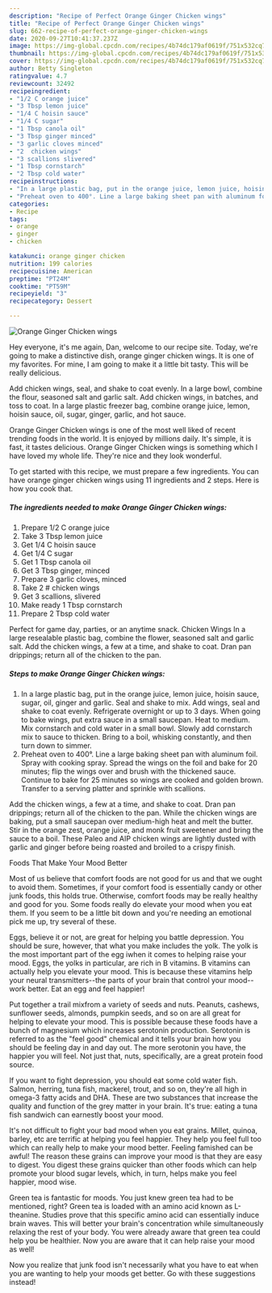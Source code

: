 ```yaml
---
description: "Recipe of Perfect Orange Ginger Chicken wings"
title: "Recipe of Perfect Orange Ginger Chicken wings"
slug: 662-recipe-of-perfect-orange-ginger-chicken-wings
date: 2020-09-27T10:41:37.237Z
image: https://img-global.cpcdn.com/recipes/4b74dc179af0619f/751x532cq70/orange-ginger-chicken-wings-recipe-main-photo.jpg
thumbnail: https://img-global.cpcdn.com/recipes/4b74dc179af0619f/751x532cq70/orange-ginger-chicken-wings-recipe-main-photo.jpg
cover: https://img-global.cpcdn.com/recipes/4b74dc179af0619f/751x532cq70/orange-ginger-chicken-wings-recipe-main-photo.jpg
author: Betty Singleton
ratingvalue: 4.7
reviewcount: 32492
recipeingredient:
- "1/2 C orange juice"
- "3 Tbsp lemon juice"
- "1/4 C hoisin sauce"
- "1/4 C sugar"
- "1 Tbsp canola oil"
- "3 Tbsp ginger minced"
- "3 garlic cloves minced"
- "2  chicken wings"
- "3 scallions slivered"
- "1 Tbsp cornstarch"
- "2 Tbsp cold water"
recipeinstructions:
- "In a large plastic bag, put in the orange juice, lemon juice, hoisin sauce, sugar, oil, ginger and garlic. Seal and shake to mix. Add wings, seal and shake to coat evenly. Refrigerate overnight or up to 3 days. When going to bake wings, put extra sauce in a small saucepan. Heat to medium. Mix cornstarch and cold water in a small bowl. Slowly add cornstarch mix to sauce to thicken. Bring to a boil, whisking constantly, and then turn down to simmer."
- "Preheat oven to 400°. Line a large baking sheet pan with aluminum foil. Spray with cooking spray. Spread the wings on the foil and bake for 20 minutes; flip the wings over and brush with the thickened sauce. Continue to bake for 25 minutes so wings are cooked and golden brown. Transfer to a serving platter and sprinkle with scallions."
categories:
- Recipe
tags:
- orange
- ginger
- chicken

katakunci: orange ginger chicken 
nutrition: 199 calories
recipecuisine: American
preptime: "PT24M"
cooktime: "PT59M"
recipeyield: "3"
recipecategory: Dessert

---
```



![Orange Ginger Chicken wings](https://img-global.cpcdn.com/recipes/4b74dc179af0619f/751x532cq70/orange-ginger-chicken-wings-recipe-main-photo.jpg)

Hey everyone, it's me again, Dan, welcome to our recipe site. Today, we're going to make a distinctive dish, orange ginger chicken wings. It is one of my favorites. For mine, I am going to make it a little bit tasty. This will be really delicious.

Add chicken wings, seal, and shake to coat evenly. In a large bowl, combine the flour, seasoned salt and garlic salt. Add chicken wings, in batches, and toss to coat. In a large plastic freezer bag, combine orange juice, lemon, hoisin sauce, oil, sugar, ginger, garlic, and hot sauce.

Orange Ginger Chicken wings is one of the most well liked of recent trending foods in the world. It is enjoyed by millions daily. It's simple, it is fast, it tastes delicious. Orange Ginger Chicken wings is something which I have loved my whole life. They're nice and they look wonderful.


To get started with this recipe, we must prepare a few ingredients. You can have orange ginger chicken wings using 11 ingredients and 2 steps. Here is how you cook that.

<!--inarticleads1-->

##### The ingredients needed to make Orange Ginger Chicken wings:

1. Prepare 1/2 C orange juice
1. Take 3 Tbsp lemon juice
1. Get 1/4 C hoisin sauce
1. Get 1/4 C sugar
1. Get 1 Tbsp canola oil
1. Get 3 Tbsp ginger, minced
1. Prepare 3 garlic cloves, minced
1. Take 2 # chicken wings
1. Get 3 scallions, slivered
1. Make ready 1 Tbsp cornstarch
1. Prepare 2 Tbsp cold water


Perfect for game day, parties, or an anytime snack. Chicken Wings In a large resealable plastic bag, combine the flower, seasoned salt and garlic salt. Add the chicken wings, a few at a time, and shake to coat. Dran pan drippings; return all of the chicken to the pan. 

<!--inarticleads2-->

##### Steps to make Orange Ginger Chicken wings:

1. In a large plastic bag, put in the orange juice, lemon juice, hoisin sauce, sugar, oil, ginger and garlic. Seal and shake to mix. Add wings, seal and shake to coat evenly. Refrigerate overnight or up to 3 days. When going to bake wings, put extra sauce in a small saucepan. Heat to medium. Mix cornstarch and cold water in a small bowl. Slowly add cornstarch mix to sauce to thicken. Bring to a boil, whisking constantly, and then turn down to simmer.
1. Preheat oven to 400°. Line a large baking sheet pan with aluminum foil. Spray with cooking spray. Spread the wings on the foil and bake for 20 minutes; flip the wings over and brush with the thickened sauce. Continue to bake for 25 minutes so wings are cooked and golden brown. Transfer to a serving platter and sprinkle with scallions.


Add the chicken wings, a few at a time, and shake to coat. Dran pan drippings; return all of the chicken to the pan. While the chicken wings are baking, put a small saucepan over medium-high heat and melt the butter. Stir in the orange zest, orange juice, and monk fruit sweetener and bring the sauce to a boil. These Paleo and AIP chicken wings are lightly dusted with garlic and ginger before being roasted and broiled to a crispy finish. 

Foods That Make Your Mood Better


Most of us believe that comfort foods are not good for us and that we ought to avoid them. Sometimes, if your comfort food is essentially candy or other junk foods, this holds true. Otherwise, comfort foods may be really healthy and good for you. Some foods really do elevate your mood when you eat them. If you seem to be a little bit down and you're needing an emotional pick me up, try several of these.

Eggs, believe it or not, are great for helping you battle depression. You should be sure, however, that what you make includes the yolk. The yolk is the most important part of the egg iwhen it comes to helping raise your mood. Eggs, the yolks in particular, are rich in B vitamins. B vitamins can actually help you elevate your mood. This is because these vitamins help your neural transmitters--the parts of your brain that control your mood--work better. Eat an egg and feel happier!

Put together a trail mixfrom a variety of seeds and nuts. Peanuts, cashews, sunflower seeds, almonds, pumpkin seeds, and so on are all great for helping to elevate your mood. This is possible because these foods have a bunch of magnesium which increases serotonin production. Serotonin is referred to as the "feel good" chemical and it tells your brain how you should be feeling day in and day out. The more serotonin you have, the happier you will feel. Not just that, nuts, specifically, are a great protein food source.

If you want to fight depression, you should eat some cold water fish. Salmon, herring, tuna fish, mackerel, trout, and so on, they're all high in omega-3 fatty acids and DHA. These are two substances that increase the quality and function of the grey matter in your brain. It's true: eating a tuna fish sandwich can earnestly boost your mood. 

It's not difficult to fight your bad mood when you eat grains. Millet, quinoa, barley, etc are terrific at helping you feel happier. They help you feel full too which can really help to make your mood better. Feeling famished can be awful! The reason these grains can improve your mood is that they are easy to digest. You digest these grains quicker than other foods which can help promote your blood sugar levels, which, in turn, helps make you feel happier, mood wise.

Green tea is fantastic for moods. You just knew green tea had to be mentioned, right? Green tea is loaded with an amino acid known as L-theanine. Studies prove that this specific amino acid can essentially induce brain waves. This will better your brain's concentration while simultaneously relaxing the rest of your body. You were already aware that green tea could help you be healthier. Now you are aware that it can help raise your mood as well!

Now you realize that junk food isn't necessarily what you have to eat when you are wanting to help your moods get better. Go  with  these suggestions  instead!

